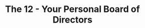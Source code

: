 ﻿---
title: The 12 - Your Personal Board of Directors
intro: How can technology help every person build a team of trusted advisors to help them live a healthy life?

champions:
- name:
    yesHEis
  logo:
    Yesheis.jpg
---


